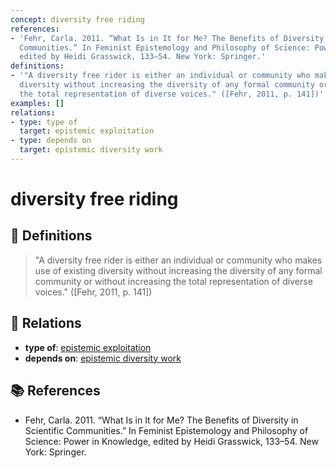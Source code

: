 ```yaml
---
concept: diversity free riding
references:
- 'Fehr, Carla. 2011. “What Is in It for Me? The Benefits of Diversity in Scientific
  Communities.” In Feminist Epistemology and Philosophy of Science: Power in Knowledge,
  edited by Heidi Grasswick, 133–54. New York: Springer.'
definitions:
- '"A diversity free rider is either an individual or community who makes use of existing
  diversity without increasing the diversity of any formal community or without increasing
  the total representation of diverse voices." ([Fehr, 2011, p. 141])'
examples: []
relations:
- type: type of
  target: epistemic exploitation
- type: depends on
  target: epistemic diversity work
---
```


# diversity free riding

## 📖 Definitions

> "A diversity free rider is either an individual or community who makes use of existing diversity without increasing the diversity of any formal community or without increasing the total representation of diverse voices." ([Fehr, 2011, p. 141])

## 🔗 Relations

- **type of**: [epistemic exploitation](./epistemic-exploitation.md)
- **depends on**: [epistemic diversity work](./epistemic-diversity-work.md)

## 📚 References

- Fehr, Carla. 2011. “What Is in It for Me? The Benefits of Diversity in Scientific Communities.” In Feminist Epistemology and Philosophy of Science: Power in Knowledge, edited by Heidi Grasswick, 133–54. New York: Springer.
